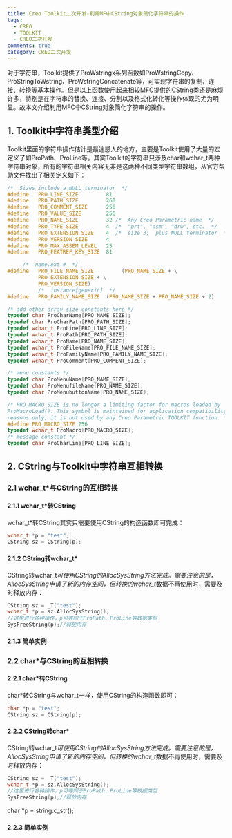```yaml
---
title: Creo Toolkit二次开发-利用MF中CString对象简化字符串的操作
tags:
  - CREO
  - TOOLKIT
  - CREO二次开发
comments: true
category: CREO二次开发
---
```


对于字符串，Toolkit提供了ProWstringx系列函数如ProWstringCopy、ProStringToWstring、ProWstringConcatenate等，可实现字符串的复制、连接、转换等基本操作。但是以上函数使用起来相较MFC提供的CString类还是麻烦许多，特别是在字符串的替换、连接、分割以及格式化转化等操作体现的尤为明显。故本文介绍利用MFC中CString对象简化字符串的操作。

## 1. Toolkit中字符串类型介绍

Toolkit里面的字符串操作估计是最迷惑人的地方，主要是Toolkit使用了大量的宏定义了如ProPath、ProLine等。其实Toolkit的字符串只涉及char和wchar_t两种字符串对象，所有的字符串相关内容无非是这两种不同类型字符串数组，从官方帮助文件找出了相关定义如下：

```c
/*  Sizes include a NULL terminator  */
#define   PRO_LINE_SIZE         81
#define   PRO_PATH_SIZE         260
#define   PRO_COMMENT_SIZE      256
#define   PRO_VALUE_SIZE        256
#define   PRO_NAME_SIZE         32 /*  Any Creo Parametric name  */
#define   PRO_TYPE_SIZE         4  /*  "prt", "asm", "drw", etc.  */
#define   PRO_EXTENSION_SIZE    4  /*  size 3;  plus NULL terminator  */
#define   PRO_VERSION_SIZE      4
#define   PRO_MAX_ASSEM_LEVEL   25
#define   PRO_FEATREF_KEY_SIZE  81

     /*  name.ext.#  */
#define   PRO_FILE_NAME_SIZE         (PRO_NAME_SIZE + \
          PRO_EXTENSION_SIZE + \
          PRO_VERSION_SIZE)
          /*  instance[generic]  */
#define   PRO_FAMILY_NAME_SIZE  (PRO_NAME_SIZE + PRO_NAME_SIZE + 2)

/* add other array size constants here */
typedef char ProCharName[PRO_NAME_SIZE];
typedef char ProCharPath[PRO_PATH_SIZE];
typedef wchar_t ProLine[PRO_LINE_SIZE];
typedef wchar_t ProPath[PRO_PATH_SIZE];
typedef wchar_t ProName[PRO_NAME_SIZE];
typedef wchar_t ProFileName[PRO_FILE_NAME_SIZE];
typedef wchar_t ProFamilyName[PRO_FAMILY_NAME_SIZE];
typedef wchar_t ProComment[PRO_COMMENT_SIZE];

/* menu constants */
typedef char ProMenuName[PRO_NAME_SIZE];
typedef char ProMenufileName[PRO_NAME_SIZE];
typedef char ProMenubuttonName[PRO_NAME_SIZE];

/* PRO_MACRO_SIZE is no longer a limiting factor for macros loaded by
ProMacroLoad(). This symbol is maintained for application compatibility
reasons only; it is not used by any Creo Parametric TOOLKIT function. */
#define PRO_MACRO_SIZE 256
typedef wchar_t ProMacro[PRO_MACRO_SIZE];
/* message constant */
typedef char ProCharLine[PRO_LINE_SIZE];
```

## 2. CString与Toolkit中字符串互相转换

### 2.1 wchar_t*与CString的互相转换

#### 2.1.1 wchar_t*转CString

wchar_t*转CString其实只需要使用CString的构造函数即可完成：

```c
wchar_t *p = "test";
CString sz = CString(p);
```

#### 2.1.2 CString转wchar_t*

CString转wchar_t*可使用CString的AllocSysString方法完成。需要注意的是，AllocSysString申请了新的内存空间，但转换的wchar_t*数据不再使用时，需要及时释放内存：

```c
CString sz = _T("test");
wchar_t *p = sz.AllocSysString();
//这里进行各种操作，p可等同于ProPath、ProLine等数据类型
SysFreeString(p);//释放内存
```

#### 2.1.3 简单实例


### 2.2 char*与CString的互相转换

#### 2.2.1 char*转CString

char*转CString与wchar_t一样，使用CString的构造函数即可：

```c
char *p = "test";
CString sz = CString(p);
```

#### 2.2.2 CString转char*

CString转wchar_t*可使用CString的AllocSysString方法完成。需要注意的是，AllocSysString申请了新的内存空间，但转换的wchar_t*数据不再使用时，需要及时释放内存：

```c
CString sz = _T("test");
wchar_t *p = sz.AllocSysString();
//这里进行各种操作，p可等同于ProPath、ProLine等数据类型
SysFreeString(p);//释放内存
```


char *p = string.c_str();

#### 2.2.3 简单实例


